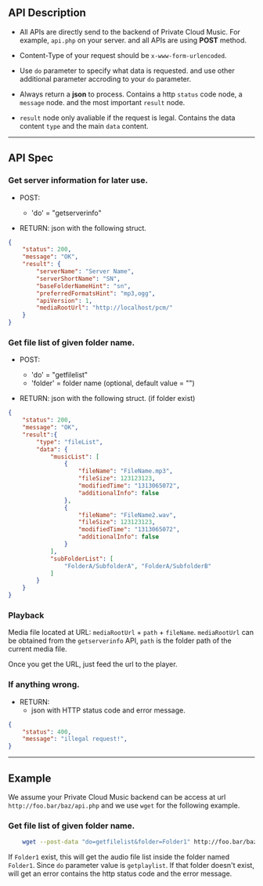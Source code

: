 ## API Description

- All APIs are directly send to the backend of Private Cloud Music. For example, `api.php` on your server. and all APIs are using **POST** method. 

- Content-Type of your request should be `x-www-form-urlencoded`. 

- Use `do` parameter to specify what data is requested. and use other additional parameter accroding to your `do` parameter.

- Always return a **json** to process. Contains a http `status` code node, a `message` node. and the most important `result` node.

- `result` node only avaliable if the request is legal. Contains the data content `type` and the main `data` content.

------------------------------------------------------------------

## API Spec

### Get server information for later use.

* POST:
	+ 'do' = "getserverinfo"

* RETURN:
	json with the following struct.

``` json
{
	"status": 200,
	"message": "OK",
	"result": {
		"serverName": "Server Name",
		"serverShortName": "SN",
		"baseFolderNameHint": "sn",
		"preferredFormatsHint": "mp3,ogg",
		"apiVersion": 1,
		"mediaRootUrl": "http://localhost/pcm/"
	}
}
```

### Get file list of given folder name.

* POST:
	+ 'do' = "getfilelist"
	+ 'folder' = folder name (optional, default value = "")

* RETURN:
	json with the following struct. (if folder exist)

``` json
{
	"status": 200,
	"message": "OK",
	"result":{
		"type": "fileList",
		"data": {
			"musicList": [
				{
					"fileName": "FileName.mp3",
					"fileSize": 123123123,
					"modifiedTime": "1313065072",
					"additionalInfo": false
				},
				{
					"fileName": "FileName2.wav",
					"fileSize": 123123123,
					"modifiedTime": "1313065072",
					"additionalInfo": false
				}
			],
			"subFolderList": [
				"FolderA/SubfolderA", "FolderA/SubfolderB"
			]
		}
	}
}
```

### Playback

Media file located at URL: `mediaRootUrl` + `path` + `fileName`. `mediaRootUrl` can be obtained from the `getserverinfo` API, `path` is the folder path of the current media file.

Once you get the URL, just feed the url to the player.

### If anything wrong.

* RETURN:
	+ json with HTTP status code and error message.

``` json
{
	"status": 400,
	"message": "illegal request!",
}
```

------------------------------------------------------------------

## Example

We assume your Private Cloud Music backend can be access at url `http://foo.bar/baz/api.php` and we use `wget` for the following example.

### Get file list of given folder name.

``` bash
	wget --post-data "do=getfilelist&folder=Folder1" http://foo.bar/baz/api.php
```

If `Folder1` exist, this will get the audio file list inside the folder named `Folder1`. Since `do` parameter value is `getplaylist`. If that folder doesn't exist, will get an error contains the http status code and the error message.
